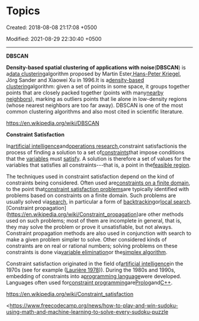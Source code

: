 # Topics

Created: 2018-08-08 21:17:08 +0500

Modified: 2021-08-29 22:30:40 +0500

---

**DBSCAN**

**Density-based spatial clustering of applications with noise**(**DBSCAN**) is a[data clustering](https://en.wikipedia.org/wiki/Data_clustering)algorithm proposed by Martin Ester,[Hans-Peter Kriegel](https://en.wikipedia.org/wiki/Hans-Peter_Kriegel), Jörg Sander and Xiaowei Xu in 1996.It is a[density-based clustering](https://en.wikipedia.org/wiki/Cluster_analysis#Density-based_clustering)algorithm: given a set of points in some space, it groups together points that are closely packed together (points with many[nearby neighbors](https://en.wikipedia.org/wiki/Fixed-radius_near_neighbors)), marking as outliers points that lie alone in low-density regions (whose nearest neighbors are too far away). DBSCAN is one of the most common clustering algorithms and also most cited in scientific literature.



<https://en.wikipedia.org/wiki/DBSCAN>



**Constraint Satisfaction**

In[artificial intelligence](https://en.wikipedia.org/wiki/Artificial_intelligence)and[operations research](https://en.wikipedia.org/wiki/Operations_research),constraint satisfactionis the process of finding a solution to a set of[constraints](https://en.wikipedia.org/wiki/Constraint_(mathematics))that impose conditions that the [variables](https://en.wikipedia.org/wiki/Variable_(mathematics)) must [satisfy](https://en.wikipedia.org/wiki/Satisfiability). A solution is therefore a set of values for the variables that satisfies all constraints---that is, a point in the[feasible region](https://en.wikipedia.org/wiki/Feasible_region).



The techniques used in constraint satisfaction depend on the kind of constraints being considered. Often used are[constraints on a finite domain](https://en.wikipedia.org/wiki/Finite_domain_constraint), to the point that[constraint satisfaction problems](https://en.wikipedia.org/wiki/Constraint_satisfaction_problem)are typically identified with problems based on constraints on a finite domain. Such problems are usually solved via[search](https://en.wikipedia.org/wiki/Search_algorithm), in particular a form of [backtracking](https://en.wikipedia.org/wiki/Backtracking)or[local search](https://en.wikipedia.org/wiki/Local_search_(constraint_satisfaction)).[Constraint propagation](https://en.wikipedia.org/wiki/Constraint_propagation)are other methods used on such problems; most of them are incomplete in general, that is, they may solve the problem or prove it unsatisfiable, but not always. Constraint propagation methods are also used in conjunction with search to make a given problem simpler to solve. Other considered kinds of constraints are on real or rational numbers; solving problems on these constraints is done via[variable elimination](https://en.wikipedia.org/wiki/Variable_elimination)or the[simplex algorithm](https://en.wikipedia.org/wiki/Simplex_algorithm).



Constraint satisfaction originated in the field of[artificial intelligence](https://en.wikipedia.org/wiki/Artificial_intelligence)in the 1970s (see for example ([Laurière 1978](https://en.wikipedia.org/wiki/Constraint_satisfaction#CITEREFLauri%C3%A8re1978))). During the 1980s and 1990s, embedding of constraints into a[programming language](https://en.wikipedia.org/wiki/Programming_language)were developed. Languages often used for[constraint programming](https://en.wikipedia.org/wiki/Constraint_programming)are[Prolog](https://en.wikipedia.org/wiki/Prolog)and[C++](https://en.wikipedia.org/wiki/C%2B%2B).



<https://en.wikipedia.org/wiki/Constraint_satisfaction>

<https://www.freecodecamp.org/news/how-to-play-and-win-sudoku-using-math-and-machine-learning-to-solve-every-sudoku-puzzle
